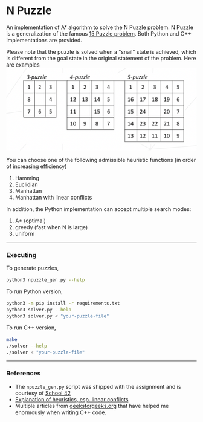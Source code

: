 # N Puzzle

An implementation of A* algorithm to solve the N Puzzle problem. N Puzzle is a generalization of the famous [15 Puzzle problem](https://en.wikipedia.org/wiki/15_puzzle). Both Python and C++ implementations are provided.  

Please note that the puzzle is solved when a "snail" state is achieved, which is different from the goal state in the original statement of the problem. Here are examples
![](./docs/snail_states.png)

You can choose one of the following admissible heuristic functions (in order of increasing efficiency)

1. Hamming 
2. Euclidian
3. Manhattan
4. Manhattan with linear conflicts

In addition, the Python implementation can accept multiple search modes:

1. A* (optimal)
2. greedy (fast when N is large)
3. uniform

---

### Executing

To generate puzzles,

```sh
python3 npuzzle_gen.py --help
```

To run Python version,

```sh
python3 -m pip install -r requirements.txt
python3 solver.py --help
python3 solver.py < "your-puzzle-file"
```

To run C++ version,

```sh
make
./solver --help
./solver < "your-puzzle-file"
```

---
### References
* The `npuzzle_gen.py` script was shipped with the assignment and is courtesy of [School 42](https://en.wikipedia.org/wiki/42_(school))
* [Explanation of heuristics, esp. linear conflicts](https://medium.com/swlh/looking-into-k-puzzle-heuristics-6189318eaca2)
* Multiple articles from [geeksforgeeks.org](https://www.geeksforgeeks.org) that have helped me enormously when writing C++ code.
